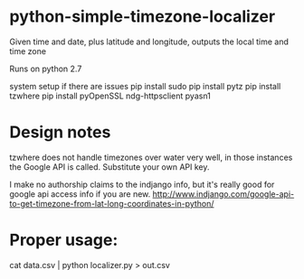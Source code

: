 # python-simple-timezone-localizer
Given time and date, plus latitude and longitude, outputs the local time and time zone

Runs on python 2.7

system setup if there are issues
pip install sudo pip install pytz
pip install tzwhere
pip install pyOpenSSL ndg-httpsclient pyasn1

# Design notes

tzwhere does not handle timezones over water very well, 
in those instances the Google API is called. Substitute your own API key.  

I make no authorship claims to the indjango info, but it's really good for google api access info if you are new.
http://www.indjango.com/google-api-to-get-timezone-from-lat-long-coordinates-in-python/

# Proper usage:
cat data.csv | python localizer.py > out.csv

